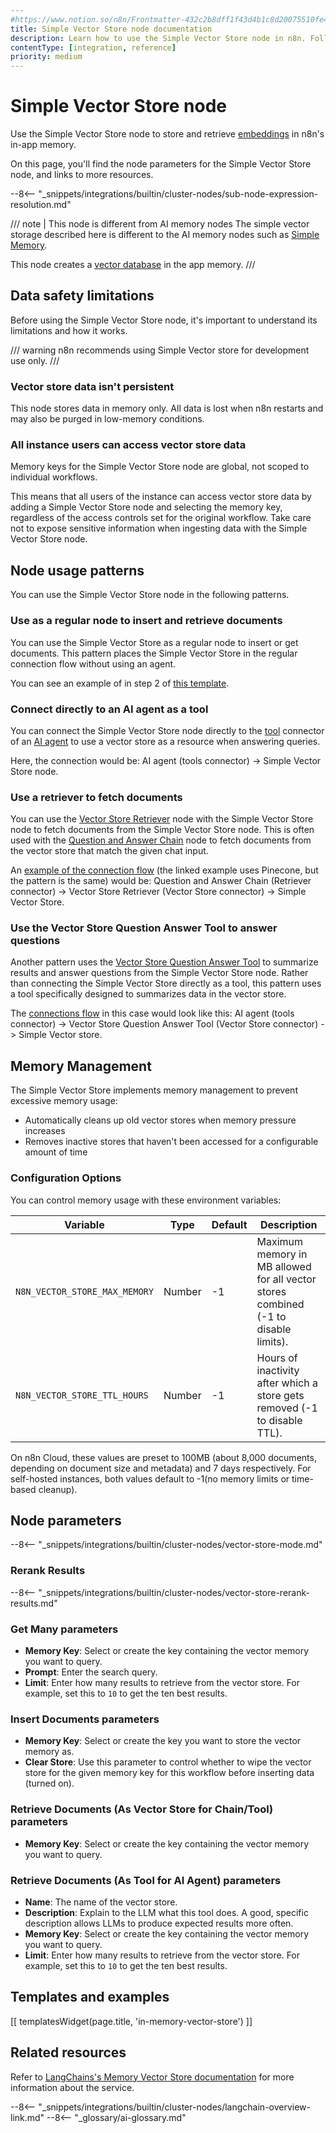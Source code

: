 ```yaml
---
#https://www.notion.so/n8n/Frontmatter-432c2b8dff1f43d4b1c8d20075510fe4
title: Simple Vector Store node documentation
description: Learn how to use the Simple Vector Store node in n8n. Follow technical documentation to integrate Simple Vector Store node into your workflows.
contentType: [integration, reference]
priority: medium
---
```


# Simple Vector Store node

Use the Simple Vector Store node to store and retrieve [embeddings](/glossary.md#ai-embedding) in n8n's in-app memory. 

On this page, you'll find the node parameters for the Simple Vector Store node, and links to more resources.

--8<-- "_snippets/integrations/builtin/cluster-nodes/sub-node-expression-resolution.md"

/// note | This node is different from AI memory nodes
The simple vector storage described here is different to the AI memory nodes such as [Simple Memory](/integrations/builtin/cluster-nodes/sub-nodes/n8n-nodes-langchain.memorybufferwindow/index.md).

This node creates a [vector database](/glossary.md#ai-vector-store) in the app memory.
///

## Data safety limitations

Before using the Simple Vector Store node, it's important to understand its limitations and how it works.

/// warning
n8n recommends using Simple Vector store for development use only.
///

### Vector store data isn't persistent

This node stores data in memory only. All data is lost when n8n restarts and may also be purged in low-memory conditions.

### All instance users can access vector store data

Memory keys for the Simple Vector Store node are global, not scoped to individual workflows.

This means that all users of the instance can access vector store data by adding a Simple Vector Store node and selecting the memory key, regardless of the access controls set for the original workflow. Take care not to expose sensitive information when ingesting data with the Simple Vector Store node.

## Node usage patterns

You can use the Simple Vector Store node in the following patterns.

### Use as a regular node to insert and retrieve documents

You can use the Simple Vector Store as a regular node to insert or get documents. This pattern places the Simple Vector Store in the regular connection flow without using an agent.

You can see an example of in step 2 of [this template](https://n8n.io/workflows/2465-building-your-first-whatsapp-chatbot/).

### Connect directly to an AI agent as a tool

You can connect the Simple Vector Store node directly to the [tool](/glossary.md#ai-tool) connector of an [AI agent](/integrations/builtin/cluster-nodes/root-nodes/n8n-nodes-langchain.agent/index.md) to use a vector store as a resource when answering queries.

Here, the connection would be: AI agent (tools connector) -> Simple Vector Store node.

### Use a retriever to fetch documents

You can use the [Vector Store Retriever](/integrations/builtin/cluster-nodes/sub-nodes/n8n-nodes-langchain.retrievervectorstore.md) node with the Simple Vector Store node to fetch documents from the Simple Vector Store node. This is often used with the [Question and Answer Chain](/integrations/builtin/cluster-nodes/root-nodes/n8n-nodes-langchain.chainretrievalqa/index.md) node to fetch documents from the vector store that match the given chat input.

An [example of the connection flow](https://n8n.io/workflows/1960-ask-questions-about-a-pdf-using-ai/) (the linked example uses Pinecone, but the pattern is the same) would be: Question and Answer Chain (Retriever connector) -> Vector Store Retriever (Vector Store connector) -> Simple Vector Store.

### Use the Vector Store Question Answer Tool to answer questions

Another pattern uses the [Vector Store Question Answer Tool](/integrations/builtin/cluster-nodes/sub-nodes/n8n-nodes-langchain.toolvectorstore.md) to summarize results and answer questions from the Simple Vector Store node. Rather than connecting the Simple Vector Store directly as a tool, this pattern uses a tool specifically designed to summarizes data in the vector store.

The [connections flow](https://n8n.io/workflows/2465-building-your-first-whatsapp-chatbot/) in this case would look like this: AI agent (tools connector) -> Vector Store Question Answer Tool (Vector Store connector) -> Simple Vector store.

## Memory Management

The Simple Vector Store implements memory management to prevent excessive memory usage:

- Automatically cleans up old vector stores when memory pressure increases
- Removes inactive stores that haven't been accessed for a configurable amount of time

### Configuration Options

You can control memory usage with these environment variables:

 | Variable                      | Type   | Default | Description                                                                         |
 |-------------------------------|--------|---------|-------------------------------------------------------------------------------------|
 | `N8N_VECTOR_STORE_MAX_MEMORY` | Number | -1      | Maximum memory in MB allowed for all vector stores combined (-1 to disable limits). |
 | `N8N_VECTOR_STORE_TTL_HOURS`  | Number | -1      | Hours of inactivity after which a store gets removed (-1 to disable TTL).           |

On n8n Cloud, these values are preset to 100MB (about 8,000 documents, depending on document size and metadata) and 7 days respectively. For self-hosted instances, both values default to -1(no memory limits or time-based cleanup).

## Node parameters

--8<-- "_snippets/integrations/builtin/cluster-nodes/vector-store-mode.md"

### Rerank Results

--8<-- "_snippets/integrations/builtin/cluster-nodes/vector-store-rerank-results.md"

<!-- vale from-write-good.Weasel = NO -->
### Get Many parameters
<!-- vale from-write-good.Weasel = YES -->

* **Memory Key**: Select or create the key containing the vector memory you want to query.
* **Prompt**: Enter the search query.
* **Limit**: Enter how many results to retrieve from the vector store. For example, set this to `10` to get the ten best results.


### Insert Documents parameters

* **Memory Key**: Select or create the key you want to store the vector memory as.
* **Clear Store**: Use this parameter to control whether to wipe the vector store for the given memory key for this workflow before inserting data (turned on).

### Retrieve Documents (As Vector Store for Chain/Tool) parameters

* **Memory Key**: Select or create the key containing the vector memory you want to query.

### Retrieve Documents (As Tool for AI Agent) parameters

* **Name**: The name of the vector store.
* **Description**: Explain to the LLM what this tool does. A good, specific description allows LLMs to produce expected results more often.
* **Memory Key**: Select or create the key containing the vector memory you want to query.
* **Limit**: Enter how many results to retrieve from the vector store. For example, set this to `10` to get the ten best results.

## Templates and examples

<!-- see https://www.notion.so/n8n/Pull-in-templates-for-the-integrations-pages-37c716837b804d30a33b47475f6e3780 -->
[[ templatesWidget(page.title, 'in-memory-vector-store') ]]

## Related resources

Refer to [LangChains's Memory Vector Store documentation](https://js.langchain.com/docs/integrations/vectorstores/memory/) for more information about the service.

--8<-- "_snippets/integrations/builtin/cluster-nodes/langchain-overview-link.md"
--8<-- "_glossary/ai-glossary.md"
